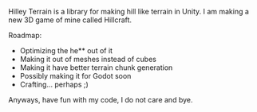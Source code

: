 Hilley Terrain is a library for making hill like terrain in Unity. I am making a new 3D game of mine called Hillcraft. 

Roadmap:
* Optimizing the he** out of it
* Making it out of meshes instead of cubes
* Making it have better terrain chunk generation
* Possibly making it for Godot soon
* Crafting... perhaps ;)

Anyways, have fun with my code, I do not care and bye.
